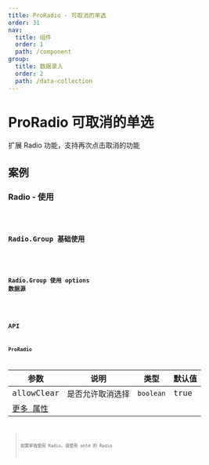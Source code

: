 ```yaml
---
title: ProRadio - 可取消的单选
order: 31
nav:
  title: 组件
  order: 1
  path: /component
group:
  title: 数据录入
  order: 2
  path: /data-collection
---
```


# ProRadio 可取消的单选

扩展 Radio 功能，支持再次点击取消的功能

## 案例

### Radio - 使用

<code src="../demos/pro-radio/demo-radio.tsx" />

### Radio.Group 基础使用

<code src="../demos/pro-radio/demo1.tsx" />

### Radio.Group 使用 options 数据源

<code src="../demos/pro-radio/demo-options.tsx" />

## API

### ProRadio

| 参数 | 说明 | 类型 | 默认值 |
| --- | --- | --- | --- |
| allowClear | 是否允许取消选择 | `boolean` | true |
| [更多 属性 ](https://ant.design/components/radio-cn/#API) |  |  |  |

> 如需单独使用 Radio，请使用 antd 的 Radio
